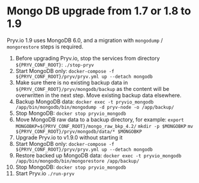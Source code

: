 # Mongo DB upgrade from 1.7 or 1.8 to 1.9

Pryv.io 1.9 uses MongoDB 6.0, and a migration with `mongodump` / `mongorestore` steps is required.

1. Before upgrading Pryv.io, stop the services from directory `${PRYV_CONF_ROOT}`:
   `./stop-pryv`
2. Start MongoDB only:
   `docker-compose -f ${PRYV_CONF_ROOT}/pryv/pryv.yml up --detach mongodb`
3. Make sure there is no existing backup data in `${PRYV_CONF_ROOT}/pryv/mongodb/backup` as the content will be overwritten in the next step. Move existing backup data elsewhere.
4. Backup MongoDB data:
   `docker exec -t pryvio_mongodb /app/bin/mongodb/bin/mongodump -d pryv-node -o /app/backup/`
5. Stop MongoDB:
   `docker stop pryvio_mongodb`
6. Move MongoDB raw data to a backup directory, for example:
   `export MONGOBKP=${PRYV_CONF_ROOT}/mongo_raw_bkp_4.2/`
   `mkdir -p $MONGOBKP`
   `mv ${PRYV_CONF_ROOT}/pryv/mongodb/data/* $MONGOBKP`
7. Upgrade Pryv.io to v1.9.0 without starting it
8. Start MongoDB only:
   `docker-compose -f ${PRYV_CONF_ROOT}/pryv/pryv.yml up --detach mongodb`
9. Restore backed up MongoDB data:
   `docker exec -t pryvio_mongodb /app/bin/mongodb/bin/mongorestore /app/backup/`
5. Stop MongoDB:
   `docker stop pryvio_mongodb`
10. Start Pryv.io
    `./run-pryv`
